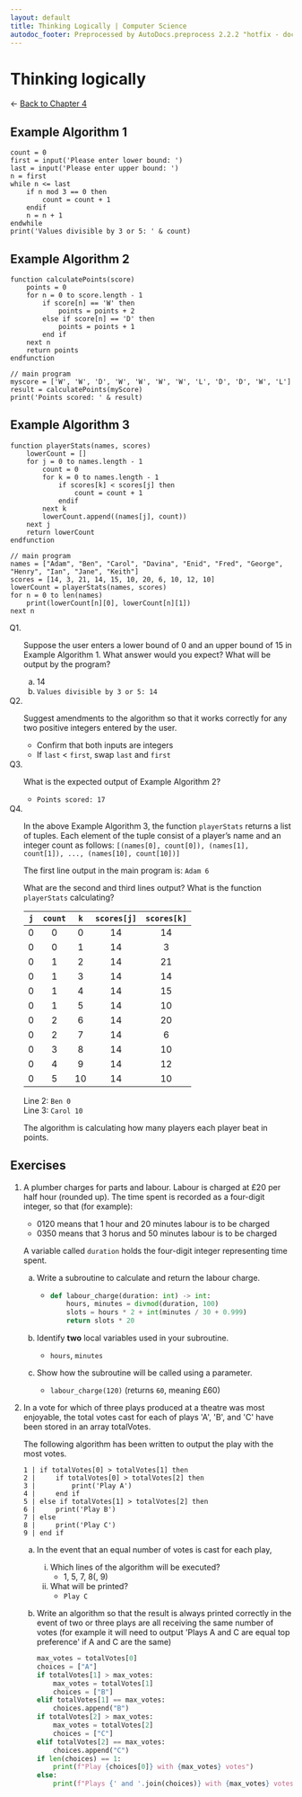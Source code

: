 ```yaml
---
layout: default
title: Thinking Logically | Computer Science
autodoc_footer: Preprocessed by AutoDocs.preprocess 2.2.2 "hotfix - documents *actually* actually work now" ⓒ Starwort, 2020
---
```


<style>
    @counter-style question {
        prefix: "Q";
        suffix: ". ";
        system: extends decimal;
    }
    x-question > ol {
        list-style: question;
    }
    x-question > ol {
        counter-reset: list-ctr;
        list-style-type: none;
        list-style-position: outside;
    }
    x-question > ol > li {
        counter-increment: list-ctr;
    }
    x-question > ol > li:before {
        content:"Q" counter(list-ctr) ". ";
        margin-left: -25px;
    }
    ol ul, ul ul {
        list-style-type: circle;
    }
    ul {
        list-style-type: decimal;
    }
    ol ol, ul ol {
        list-style-type: lower-alpha !important;
    }
    ul ol ol, ol ol ol {
        list-style-type: lower-roman !important;
    }
</style>
# Thinking logically

← [Back to Chapter 4](./index.html)

## Example Algorithm 1

```ocrpsc
count = 0
first = input('Please enter lower bound: ')
last = input('Please enter upper bound: ')
n = first
while n <= last
    if n mod 3 == 0 then
        count = count + 1
    endif
    n = n + 1
endwhile
print('Values divisible by 3 or 5: ' & count)
```

## Example Algorithm 2

```ocrpsc
function calculatePoints(score)
    points = 0
    for n = 0 to score.length - 1
        if score[n] == 'W' then
            points = points + 2
        else if score[n] == 'D' then
            points = points + 1
        end if
    next n
    return points
endfunction

// main program
myscore = ['W', 'W', 'D', 'W', 'W', 'W', 'W', 'L', 'D', 'D', 'W', 'L']
result = calculatePoints(myScore)
print('Points scored: ' & result)
```

## Example Algorithm 3

```ocrpsc
function playerStats(names, scores)
    lowerCount = []
    for j = 0 to names.length - 1
        count = 0
        for k = 0 to names.length - 1
            if scores[k] < scores[j] then
                count = count + 1
            endif
        next k
        lowerCount.append((names[j], count))
    next j
    return lowerCount
endfunction

// main program
names = ["Adam", "Ben", "Carol", "Davina", "Enid", "Fred", "George", "Henry", "Ian", "Jane", "Keith"]
scores = [14, 3, 21, 14, 15, 10, 20, 6, 10, 12, 10]
lowerCount = playerStats(names, scores)
for n = 0 to len(names)
    print(lowerCount[n][0], lowerCount[n][1])
next n
```

<x-question>

1. Suppose the user enters a lower bound of 0 and an upper bound of 15 in Example Algorithm 1. What answer would you expect? What will be output by the program?
    1. 14
    2. `Values divisible by 3 or 5: 14`
2. Suggest amendments to the algorithm so that it works correctly for any two positive integers entered by the user.
    - Confirm that both inputs are integers
    - If `last` < `first`, swap `last` and `first`
3. What is the expected output of Example Algorithm 2?
    - `Points scored: 17`
4. In the above Example Algorithm 3, the function `playerStats` returns a list of tuples. Each element of the tuple consist of a player’s name and an integer count as follows: `[(names[0], count[0]), (names[1], count[1]), ..., (names[10], count[10])]`

    The first line output in the main program is: `Adam 6`

    What are the second and third lines output? What is the function `playerStats` calculating?

    `j` | `count` | `k` | `scores[j]` | `scores[k]`
    :-: | :-----: | :-: | :---------: | :---------:
     0  |    0    |  0  |     14      |     14
     0  |    0    |  1  |     14      |      3
     0  |    1    |  2  |     14      |     21
     0  |    1    |  3  |     14      |     14
     0  |    1    |  4  |     14      |     15
     0  |    1    |  5  |     14      |     10
     0  |    2    |  6  |     14      |     20
     0  |    2    |  7  |     14      |      6
     0  |    3    |  8  |     14      |     10
     0  |    4    |  9  |     14      |     12
     0  |    5    | 10  |     14      |     10

    Line 2: `Ben 0`  
    Line 3: `Carol 10`

    The algorithm is calculating how many players each player beat in points.

</x-question>

## Exercises

- A plumber charges for parts and labour. Labour is charged at £20 per half hour (rounded up). The time spent is recorded as a four-digit integer, so that (for example):
    - 0120 means that 1 hour and 20 minutes labour is to be charged
    - 0350 means that 3 horus and 50 minutes labour is to be charged

    A variable called `duration` holds the four-digit integer representing time spent.

    1. Write a subroutine to calculate and return the labour charge.

        - ```py
          def labour_charge(duration: int) -> int:
              hours, minutes = divmod(duration, 100)
              slots = hours * 2 + int(minutes / 30 + 0.999)
              return slots * 20
          ```

    2. Identify **two** local variables used in your subroutine.
        - `hours`, `minutes`
    3. Show how the subroutine will be called using a parameter.
        - `labour_charge(120)` (returns `60`, meaning £60)
- In a vote for which of three plays produced at a theatre was most enjoyable, the total votes cast for each of plays 'A', 'B', and 'C' have been stored in an array totalVotes.

    The following algorithm has been written to output the play with the most votes.

    ```ocrpsc
    1 | if totalVotes[0] > totalVotes[1] then
    2 |     if totalVotes[0] > totalVotes[2] then
    3 |         print('Play A')
    4 |     end if
    5 | else if totalVotes[1] > totalVotes[2] then
    6 |     print('Play B')
    7 | else
    8 |     print('Play C')
    9 | end if
    ```

    1. In the event that an equal number of votes is cast for each play,
        1. Which lines of the algorithm will be executed?
            - 1, 5, 7, 8(, 9)
        2. What will be printed?
            - `Play C`
    2. Write an algorithm so that the result is always printed correctly in the event of two or three plays are all receiving the same number of votes (for example it will need to output 'Plays A and C are equal top preference' if A and C are the same)

        ```py
        max_votes = totalVotes[0]
        choices = ["A"]
        if totalVotes[1] > max_votes:
            max_votes = totalVotes[1]
            choices = ["B"]
        elif totalVotes[1] == max_votes:
            choices.append("B")
        if totalVotes[2] > max_votes:
            max_votes = totalVotes[2]
            choices = ["C"]
        elif totalVotes[2] == max_votes:
            choices.append("C")
        if len(choices) == 1:
            print(f"Play {choices[0]} with {max_votes} votes")
        else:
            print(f"Plays {' and '.join(choices)} with {max_votes} votes each")
        ```
